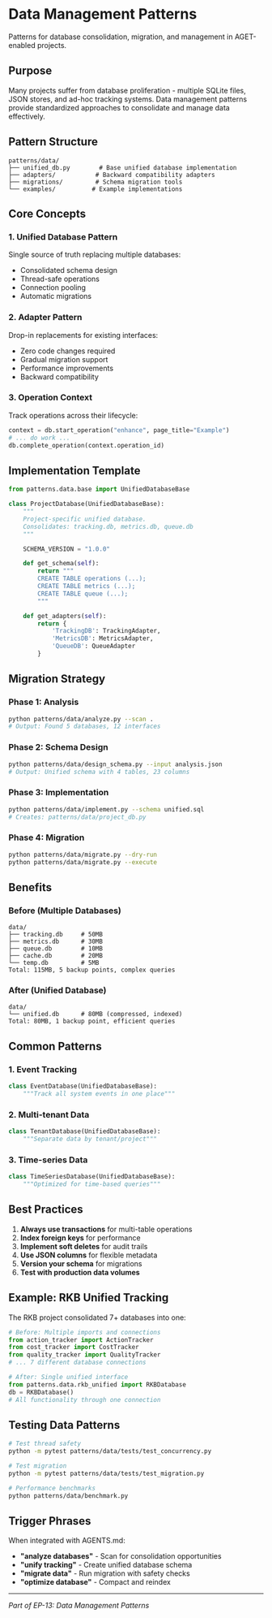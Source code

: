 # Data Management Patterns

Patterns for database consolidation, migration, and management in AGET-enabled projects.

## Purpose

Many projects suffer from database proliferation - multiple SQLite files, JSON stores, and ad-hoc tracking systems. Data management patterns provide standardized approaches to consolidate and manage data effectively.

## Pattern Structure

```
patterns/data/
├── unified_db.py        # Base unified database implementation
├── adapters/           # Backward compatibility adapters
├── migrations/         # Schema migration tools
└── examples/          # Example implementations
```

## Core Concepts

### 1. Unified Database Pattern
Single source of truth replacing multiple databases:
- Consolidated schema design
- Thread-safe operations
- Connection pooling
- Automatic migrations

### 2. Adapter Pattern
Drop-in replacements for existing interfaces:
- Zero code changes required
- Gradual migration support
- Performance improvements
- Backward compatibility

### 3. Operation Context
Track operations across their lifecycle:
```python
context = db.start_operation("enhance", page_title="Example")
# ... do work ...
db.complete_operation(context.operation_id)
```

## Implementation Template

```python
from patterns.data.base import UnifiedDatabaseBase

class ProjectDatabase(UnifiedDatabaseBase):
    """
    Project-specific unified database.
    Consolidates: tracking.db, metrics.db, queue.db
    """

    SCHEMA_VERSION = "1.0.0"

    def get_schema(self):
        return """
        CREATE TABLE operations (...);
        CREATE TABLE metrics (...);
        CREATE TABLE queue (...);
        """

    def get_adapters(self):
        return {
            'TrackingDB': TrackingAdapter,
            'MetricsDB': MetricsAdapter,
            'QueueDB': QueueAdapter
        }
```

## Migration Strategy

### Phase 1: Analysis
```bash
python patterns/data/analyze.py --scan .
# Output: Found 5 databases, 12 interfaces
```

### Phase 2: Schema Design
```bash
python patterns/data/design_schema.py --input analysis.json
# Output: Unified schema with 4 tables, 23 columns
```

### Phase 3: Implementation
```bash
python patterns/data/implement.py --schema unified.sql
# Creates: patterns/data/project_db.py
```

### Phase 4: Migration
```bash
python patterns/data/migrate.py --dry-run
python patterns/data/migrate.py --execute
```

## Benefits

### Before (Multiple Databases)
```
data/
├── tracking.db     # 50MB
├── metrics.db      # 30MB
├── queue.db        # 10MB
├── cache.db        # 20MB
└── temp.db         # 5MB
Total: 115MB, 5 backup points, complex queries
```

### After (Unified Database)
```
data/
└── unified.db      # 80MB (compressed, indexed)
Total: 80MB, 1 backup point, efficient queries
```

## Common Patterns

### 1. Event Tracking
```python
class EventDatabase(UnifiedDatabaseBase):
    """Track all system events in one place"""
```

### 2. Multi-tenant Data
```python
class TenantDatabase(UnifiedDatabaseBase):
    """Separate data by tenant/project"""
```

### 3. Time-series Data
```python
class TimeSeriesDatabase(UnifiedDatabaseBase):
    """Optimized for time-based queries"""
```

## Best Practices

1. **Always use transactions** for multi-table operations
2. **Index foreign keys** for performance
3. **Implement soft deletes** for audit trails
4. **Use JSON columns** for flexible metadata
5. **Version your schema** for migrations
6. **Test with production data volumes**

## Example: RKB Unified Tracking

The RKB project consolidated 7+ databases into one:

```python
# Before: Multiple imports and connections
from action_tracker import ActionTracker
from cost_tracker import CostTracker
from quality_tracker import QualityTracker
# ... 7 different database connections

# After: Single unified interface
from patterns.data.rkb_unified import RKBDatabase
db = RKBDatabase()
# All functionality through one connection
```

## Testing Data Patterns

```bash
# Test thread safety
python -m pytest patterns/data/tests/test_concurrency.py

# Test migration
python -m pytest patterns/data/tests/test_migration.py

# Performance benchmarks
python patterns/data/benchmark.py
```

## Trigger Phrases

When integrated with AGENTS.md:

- **"analyze databases"** - Scan for consolidation opportunities
- **"unify tracking"** - Create unified database schema
- **"migrate data"** - Run migration with safety checks
- **"optimize database"** - Compact and reindex

---
*Part of EP-13: Data Management Patterns*